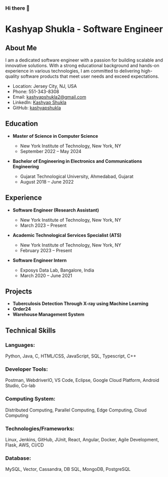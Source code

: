 ### Hi there 👋

# Kashyap Shukla - Software Engineer

## About Me
I am a dedicated software engineer with a passion for building scalable and innovative solutions. With a strong educational background and hands-on experience in various technologies, I am committed to delivering high-quality software products that meet user needs and exceed expectations.

- Location: Jersey City, NJ, USA
- Phone: 551-343-8308
- Email: kashyapshukla2@gmail.com
- LinkedIn: [Kashyap Shukla](linkedin.com/in/kashyap-shukla)
- GitHub: [kashyapshukla](github.com/kashyapshukla)

## Education
- **Master of Science in Computer Science**
  - New York Institute of Technology, New York, NY
  - September 2022 – May 2024

- **Bachelor of Engineering in Electronics and Communications Engineering**
  - Gujarat Technological University, Ahmedabad, Gujarat
  - August 2018 – June 2022

## Experience
- **Software Engineer (Research Assistant)**
  - New York Institute of Technology, New York, NY
  - March 2023 – Present

- **Academic Technological Services Specialist (ATS)**
  - New York Institute of Technology, New York, NY
  - February 2023 – Present

- **Software Engineer Intern**
  - Exposys Data Lab, Bangalore, India
  - March 2020 – June 2021

## Projects
- **Tuberculosis Detection Through X-ray using Machine Learning**
- **Order24**
- **Warehouse Management System**

## Technical Skills
### Languages:
Python, Java, C, HTML/CSS, JavaScript, SQL, Typescript, C++

### Developer Tools:
Postman, WebdriverIO, VS Code, Eclipse, Google Cloud Platform, Android Studio, Co-lab

### Computing System:
Distributed Computing, Parallel Computing, Edge Computing, Cloud Computing

### Technologies/Frameworks:
Linux, Jenkins, GitHub, JUnit, React, Angular, Docker, Agile Development, Flask, AWS, CI/CD

### Database:
MySQL, Vector, Cassandra, DB SQL, MongoDB, PostgreSQL


